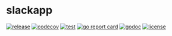 # slackapp
[![release](https://img.shields.io/github/v/tag/clambin/slackapp?color=green&label=release&style=plastic)](https://github.com/clambin/slackapp/releases)
[![codecov](https://img.shields.io/codecov/c/gh/clambin/slackapp?style=plastic)](https://app.codecov.io/gh/clambin/slackapp)
[![test](https://github.com/clambin/slackapp/workflows/test/badge.svg)](https://github.com/clambin/slackapp/actions)
[![go report card](https://goreportcard.com/badge/github.com/clambin/slackapp)](https://goreportcard.com/report/github.com/clambin/slackapp)
[![godoc](https://pkg.go.dev/badge/github.com/clambin/slackapp?utm_source=godoc)](https://pkg.go.dev/github.com/clambin/slackapp)
[![license](https://img.shields.io/github/license/clambin/slackapp?style=plastic)](LICENSE.md)

